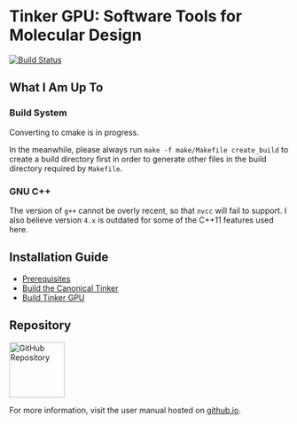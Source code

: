 Tinker GPU: Software Tools for Molecular Design
===============================================
[//]: # (Badges)
[![Build Status](https://travis-ci.com/zhi-wang/tinker.gpu.svg?branch=master)](https://travis-ci.com/zhi-wang/tinker.gpu)


## What I Am Up To
### Build System
Converting to cmake is in progress.

In the meanwhile, please always run `make -f make/Makefile create_build` to create a build directory first
in order to generate other files in the build directory required by `Makefile`.

### GNU C++
The version of `g++` cannot be overly recent, so that `nvcc` will fail to support.
I also believe version `4.x` is outdated for some of the C++11 features used here.

## Installation Guide
   - [Prerequisites](doc/manual/m/install/preq.rst)
   - [Build the Canonical Tinker](doc/manual/m/install/tinker.rst)
   - [Build Tinker GPU](doc/manual/m/install/tinkergpu.rst)


## Repository
<a href="https://github.com/zhi-wang/tinker.gpu">
   <img src="https://github.githubassets.com/images/modules/logos_page/GitHub-Mark.png"
   alt="GitHub Repository" width="100"/>
</a>


For more information, visit the user manual
hosted on [github.io](https://zhi-wang.github.io/tinker.gpu).
